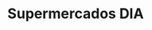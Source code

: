 ---
title: "Supermercados DIA"
url: /ciudad-autonoma-de-buenos-aires/supermercados-dia/
shop: supermercado
---